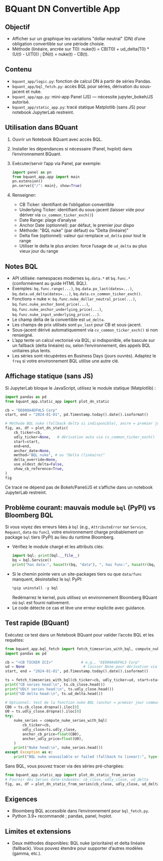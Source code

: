 BQuant DN Convertible App
=========================

Objectif
--------
- Afficher sur un graphique les variations "dollar neutral" (DN) d’une obligation convertible sur une période choisie.
- Méthode (linéaire, ancrée sur T0): nuke(t) = CB(T0) + ud_delta(T0) * (U(t) - U(T0)) ; DN(t) = nuke(t) - CB(t).

Contenu
-------
- `bquant_app/logic.py`: fonction de calcul DN à partir de séries Pandas.
- `bquant_app/bql_fetch.py`: accès BQL pour séries, dérivation du sous-jacent et nuke.
- `bquant_app/app.py`: mini-app Panel (JS) — nécessite jupyter_bokeh/JS autorisé.
- `bquant_app/static_app.py`: tracé statique Matplotlib (sans JS) pour notebook JupyterLab restreint.

Utilisation dans BQuant
-----------------------
1. Ouvrir un Notebook BQuant avec accès BQL.
2. Installer les dépendances si nécessaire (Panel, hvplot) dans l’environnement BQuant.
3. Exécuter/servir l’app via Panel, par exemple:

   ```python
   import panel as pn
   from bquant_app.app import main
   pn.extension()
   pn.serve({"/": main}, show=True)
   ```

4. Renseigner:
   - CB Ticker: identifiant de l’obligation convertible
   - Underlying Ticker: identifiant du sous-jacent (laisser vide pour dériver via `cv_common_ticker_exch()`)
   - Date Range: plage d’analyse
   - Anchor Date (optionnel): par défaut, le premier jour dispo
   - Méthode: "BQL nuke" (par défaut) ou "Delta (linéaire)"
   - Delta fixe (optionnel): valeur qui remplace `ud_delta` pour tout le range
   - Utiliser le delta le plus ancien: force l’usage de `ud_delta` au plus vieux jour du range

Notes BQL
---------
- API utilisée: namespaces modernes `bq.data.*` et `bq.func.*` (conformément au guide HTML BQL).
- Exemples: `bq.func.range(...)`, `bq.data.px_last(dates=...)`, `bq.data.ud_delta(dates=...)`, `bq.data.cv_common_ticker_exch()`.
- Fonctions « nuke »: `bq.func.nuke_dollar_neutral_price(...)`, `bq.func.nuke_anchor_bond_price(...)`, `bq.func.nuke_anchor_underlying_price(...)`, `bq.func.nuke_input_underlying_price(...)`.
- Le champ delta de la convertible est `ud_delta`.
- Les champs de prix utilisés sont `px_last` pour CB et sous-jacent.
- Sous-jacent dérivé automatiquement via `cv_common_ticker_exch()` si non renseigné.
- L’app tente un calcul vectorisé via BQL; si indisponible, elle bascule sur un fallback (delta linéaire) ou, selon l’environnement, des appels BQL unitaires plus lents.
- Les séries sont récupérées en Business Days (jours ouvrés). Adaptez le `freq` si votre environnement BQL utilise une autre clé.

Affichage statique (sans JS)
----------------------------
Si JupyterLab bloque le JavaScript, utilisez le module statique (Matplotlib) :

```python
import pandas as pd
from bquant_app.static_app import plot_dn_static

cb = "DE000A4DFHL5 Corp"
start, end = "2024-01-01", pd.Timestamp.today().date().isoformat()

# Méthode BQL nuke (fallback delta si indisponible), ancre = premier jour commun
fig, ax, df = plot_dn_static(
    cb_ticker=cb,
    udly_ticker=None,   # dérivation auto via cv_common_ticker_exch()
    start=start,
    end=end,
    anchor_date=None,
    method="BQL nuke", # ou "Delta (linéaire)"
    delta_override=None,
    use_oldest_delta=False,
    show_cb_reference=True,
)
fig
```

Ce tracé ne dépend pas de Bokeh/Panel/JS et s’affiche dans un notebook JupyterLab restreint.

Problème courant: mauvais module `bql` (PyPI) vs Bloomberg BQL
----------------------------------------------------------------
Si vous voyez des erreurs liées à `bql` (e.g., `AttributeError` sur `Service`, `Request`, `data` ou `func`), votre environnement charge probablement un package `bql` tiers (PyPI) au lieu du runtime Bloomberg.

- Vérifiez le module chargé et les attributs clés:
  ```python
  import bql; print(bql.__file__)
  bq = bql.Service()
  print("has data:", hasattr(bq, "data"), ", has func:", hasattr(bq, "func"), ", has execute:", hasattr(bq, "execute"))
  ```
- Si le chemin pointe vers un site-packages tiers ou que `data/func` manquent, désinstallez le `bql` PyPI:
  ```python
  %pip uninstall -y bql
  ```
  Redémarrez le kernel, puis utilisez un environnement Bloomberg BQuant où `bql` est fourni nativement.
- Le code détecte ce cas et lève une erreur explicite avec guidance.

Test rapide (BQuant)
--------------------
Exécutez ce test dans un Notebook BQuant pour valider l’accès BQL et les requêtes:

```python
from bquant_app.bql_fetch import fetch_timeseries_with_bql, compute_nuke_series_with_bql
import pandas as pd

cb = "<CB TICKER ICI>"             # e.g., "DE000A4DFHL5 Corp"
ud = None                           # laisser None pour dérivation via cv_common_ticker_exch()
start, end = "2024-01-01", pd.Timestamp.today().date().isoformat()

ts = fetch_timeseries_with_bql(cb_ticker=cb, udly_ticker=ud, start=start, end=end)
print("CB series head:\n", ts.cb_close.head())
print("UDLY series head:\n", ts.udly_close.head())
print("UD delta head:\n", ts.ud_delta.head())

# Optionnel: test de la fonction nuke BQL (anchor = premier jour commun)
CB0 = ts.cb_close.dropna().iloc[0]
U0 = ts.udly_close.dropna().iloc[0]
try:
    nuke_series = compute_nuke_series_with_bql(
        cb_ticker=cb,
        udly_close=ts.udly_close,
        anchor_cb_price=float(CB0),
        anchor_udly_price=float(U0),
    )
    print("Nuke head:\n", nuke_series.head())
except Exception as e:
    print("BQL nuke unavailable or failed (fallback to linear):", type(e).__name__, e)
```

Sans BQL, vous pouvez tracer via des séries pré-chargées:
```python
from bquant_app.static_app import plot_dn_static_from_series
# Fournir des Series date-indexées: cb_close, udly_close, ud_delta
fig, ax, df = plot_dn_static_from_series(cb_close, udly_close, ud_delta, anchor_date=None)
```

Exigences
---------
- Bloomberg BQL accessible dans l’environnement pour `bql_fetch.py`.
- Python 3.9+ recommandé ; pandas, panel, hvplot.

Limites et extensions
---------------------
- Deux méthodes disponibles: BQL nuke (prioritaire) et delta linéaire (fallback). Vous pouvez étendre pour supporter d’autres modèles (gamma, etc.).
